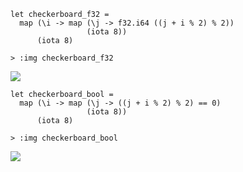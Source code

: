 
```futhark
let checkerboard_f32 =
  map (\i -> map (\j -> f32.i64 ((j + i % 2) % 2))
                 (iota 8))
      (iota 8)
```

```
> :img checkerboard_f32
```


![](img-img/da58d646eb37f5f-img.png)


```futhark
let checkerboard_bool =
  map (\i -> map (\j -> ((j + i % 2) % 2) == 0)
                 (iota 8))
      (iota 8)
```

```
> :img checkerboard_bool
```


![](img-img/12ad892d6aae2374-img.png)

